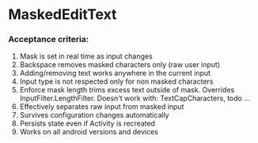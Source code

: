 MaskedEditText
=========================


### Acceptance criteria:
 1. Mask is set in real time as input changes
 2. Backspace removes masked characters only (raw user input)
 3. Adding/removing text works anywhere in the current input
 4. Input type is not respected only for non masked characters
 5. Enforce mask length trims excess text outside of mask. Overrides InputFilter.LengthFilter.
    Doesn't work with: TextCapCharacters, todo ...
 6. Effectively separates raw input from masked input
 7. Survives configuration changes automatically
 8. Persists state even if Activity is recreated
 9. Works on all android versions and devices
